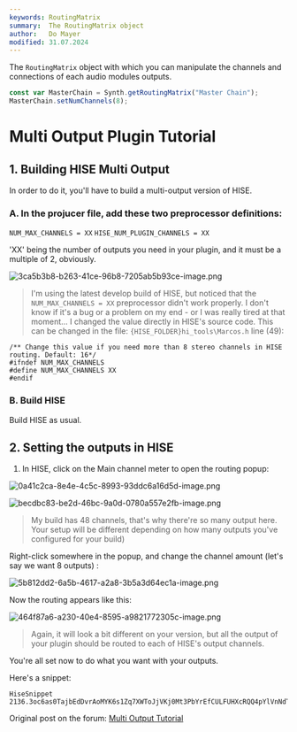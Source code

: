 ```yaml
---
keywords: RoutingMatrix
summary:  The RoutingMatrix object
author:   Do Mayer
modified: 31.07.2024
---
```

The `RoutingMatrix` object with which you can manipulate the channels and connections of each audio modules outputs.  


```javascript
const var MasterChain = Synth.getRoutingMatrix("Master Chain");
MasterChain.setNumChannels(8);

```

# **Multi Output Plugin Tutorial**

## **1. Building HISE Multi Output**

In order to do it, you'll have to build a multi-output version of HISE.

### A. In the projucer file, add these two preprocessor definitions:

```NUM_MAX_CHANNELS = XX```
```HISE_NUM_PLUGIN_CHANNELS = XX```

'XX' being the number of outputs you need in your plugin, and it must be a multiple of 2, obviously.

![3ca5b3b8-b263-41ce-96b8-7205ab5b93ce-image.png](/assets/uploads/files/1736237953796-3ca5b3b8-b263-41ce-96b8-7205ab5b93ce-image.png) 

> I'm using the latest develop build of HISE, but noticed that the ```NUM_MAX_CHANNELS = XX``` preprocessor didn't work properly. I don't know if it's a bug or a problem on my end - or I was really tired at that moment...
I changed the value directly in HISE's source code.
This can be changed in the file: ```{HISE_FOLDER}hi_tools\Marcos.h``` line (49):
```
/** Change this value if you need more than 8 stereo channels in HISE routing. Default: 16*/
#ifndef NUM_MAX_CHANNELS
#define NUM_MAX_CHANNELS XX
#endif
```

### B. Build HISE

Build HISE as usual.

## **2. Setting the outputs in HISE**

1. In HISE, click on the Main channel meter to open the routing popup: 

![0a41c2ca-8e4e-4c5c-8993-93ddc6a16d5d-image.png](/assets/uploads/files/1736238706068-0a41c2ca-8e4e-4c5c-8993-93ddc6a16d5d-image.png) 

![becdbc83-be2d-46bc-9a0d-0780a557e2fb-image.png](/assets/uploads/files/1736238745099-becdbc83-be2d-46bc-9a0d-0780a557e2fb-image.png) 

> My build has 48 channels, that's why there're so many output here. Your setup will be different depending on how many outputs you've configured for your build)

Right-click somewhere in the popup, and change the channel amount (let's say we want 8 outputs) : 

![5b812dd2-6a5b-4617-a2a8-3b5a3d64ec1a-image.png](/assets/uploads/files/1736238916802-5b812dd2-6a5b-4617-a2a8-3b5a3d64ec1a-image.png) 

Now the routing appears like this:

![464f87a6-a230-40e4-8595-a9821772305c-image.png](/assets/uploads/files/1736238972422-464f87a6-a230-40e4-8595-a9821772305c-image.png) 

> Again, it will look a bit different on your version, but all the output of your plugin should be routed to each of HISE's output channels.

You're all set now to do what you want with your outputs.

Here's a snippet:
```
HiseSnippet 2136.3oc6as0TajbEdDvrAoMYK6s1Zq7XWToJjVKj0Mt3PbYrEfCULFUHXcRQQ4pYlVnNdT2S5oG.U65Gxur7WH+T1WySImSOijFIKqEDdcXoF8.ntO849oO8W2EzTIcXAARkUlbG0ymYk42Z2pmP2oQGJWXs21VYJXePn1OTS5xDgADovqGosTQzcXDWoSHLslp4Rg0K54SCBXtVYxL+KQ1yjcAKyme5Yuf5QENrgSYY88RtC6U7tb8vYat0eg64sK0kcDuahUWeq8bjhFROYHXpyaW1xm57N54rWSwkMms0elFzwJy2YSqUys8ZqswSbcpuZkmzlttqyY0dxpL2p0qwdBy0c8Ztm0tsUluXGWtVpZAVOKvJyBuP51qUG4khHE787.9YdLbPEqVflildWomK5h3rVM5v8ba1OFFXYkYwlCinyGEQ+F684t7AyOLx9.CAxPNRF.yL2nl27iXdURZdkSXdSvjxjvjVHxjdncKGE2WOjBZOeo8dBMS0lB4ojlRzZsl6+rn8ieL4nN7.Rff66yzD3qmQgkAkEjFcT7.szuyxAjk2OzSyAWUHXdjiXA5kI9J4em4nKRnWP4dTv3IbgoLBjH6s5Pva4TOhh4KykqgDrEgtTW56X6pfACrs7aTtbQR0xkKrY1b4.K5kfgfhQwZyTLnJCpRaSXTmNjkgpFMDuYpkQk0CJeH9dgmCeOuoNuHIf102ioJRFrzhDl1oToREPguyELUORfLT3R5JcCAqFjB4Rp.TpjnjgZFg4EbYGP24.YDnImq7azWX6S0J9UjmRNwnuRmyzGB7vEmGQI+RsfkQdC8BF3H.CTHLTYoBEykM5yMfspyFa0lM1puTgS2LWrKevwG073id6qOdevU2XSSdYWXqLgJHTkh1ibIW2gPgYvTU.jKYRhSTAR.LGUCqiMr1.EvaXKCqOLfAzgJs3pEYx1QNfDOCZEDfqeOMnEOrBRGpDQL8GIHEWplF0FC8Kn.AxGm.UQUNsH4jpEI0veWuHYU72qUjr9oCcsIvK5YQSErMCxydA4K.qmK7vvT6PgC1PbhKK2OjKqmDL63XPi9g.vh.clEZslmCCJuIgS9SIhqOtJLyidTgbY+ALYEICvfLbx+NvIfe7nJnLxlcTYWxOLnSdbsfUl884xFGfFcUal68ersSX+dy9ILnGkrtbXto+t.jonMWPGfj6XBhijWPU3dinPx9l7GX682oCEcMjc8kBXP9kfudl7ExqLaEHS4yzYu5si8Z2N1i1hfoTSfCJfG08KPvxAjVo.T.BsR50HtjNuTfKZmqfrjfFWHEuFLO1ms7KE.6K2SzTwfQKUjnUgrBlr43EjSQh4c5a9Eg7jGHggUpbgKCagMpwWxL8AsGxIZUCpKw8nOMRTqTAHjKKTaY1RF0O.9RHdxgFaCvbdGg21TA8pGeXe1GzdfcEbxRPoA6bBcvisvhGzWi73S6qCrd97npQnrSvLtt4HASmGlGLCn2QZoGF.85Lzedy8FFuflGnDGoWXIpqaiAxMOGNG.DkxAx.P3.1EBS3BG3wEFTQlYKfl1X6rGrcNar6bB+znX7XmcbhINe535s3GzX5jnv1offvLQTz3Prn.Cx8OLtxiphEhNvw1XLA5OyTJoJWVd678sjxfk7TRapGrle7G6GuOoxvoiaC8Q8or2.+fG0U584RTm9ZolcfHpcIPgLNo1smHs3hY377IRFAUplFi4EgcOCQ.LbK.tP.3znnwr+3nwRBVzIp6PhEhEDb8A9LwGCBoUbKE.41BwVErTsA21Chws0u+hE2EgsMnWokwrSh615FJhpiKBqstohn13hXwarHpOtHdvVVGu21P8NhmMN.AAMelRyw7QlsYW.2lHBcaV6sYAuCPhZhfw8l.79WyX3UCU6eaqdIGzkBzryfi4ZV2.DHckUplq1J0ys5Jqka8U1.Se2PMVMgF2R94Pi0R5i89bnw5IzX4+4LnwO7NLvsmvd2HRzjWoBu3YLgwuSJdCBQ.W2K4FjOY2y55ZhOztIW6zYx13bSvFgR9eIrw3am96r2ocanW7PCbA6c+q+xbUzjp+qhT+WZi2rvbqCix+V6Iccno7zB+6q6SK3eseZgCbzf5ORQEA9xfjsS+WsXc4GAU9AI01wAvMTY+iCwrYx4aHopIR5md1tfSNQdZQAj4lxhm2E.nnGoLX9o8hEUlwWrXg6buXwuB1rOxipjsuM1hiOkvNhKXdvQSFa7qgyhZSC8z8mczZ48kBoeGof6jLQeHCvKc94LURaehNzy0Z3lBCm4a15P.eKMYQ6eXqWAEaTEDmXyXrnxM9AllX952aGYtDbCH4WuMom+dcS5QRmKN3QgMk1uru5+p3IH3LSq8rk01LO5HAp2vcgl8I..LgF36A6VT5lROpZ7v77epJaW3ZWKftzc65UrMCDluqajlT+cai7A1Mo++JYOx6L.XhecX2VlmVn+Szg3jmCQVDMtLN1fZfIbMC9uvmXhUvwYhIVoOwOK5XFg4U8NBLOzcRg4kBy61.yqZJLuTXd2uf4UMElWJLuTXd2ig4M2zzw7epf4U6txq48rTXdov7tcv7pkByKEl28KXd0Rg4kByKEl28XXdKLMcX+oBlW86Jul2Vov7Rg4c6f4UOElWJLu6Wv7pmByKElWJLu6wv79hooieyOmNd3D0wh2J+HlX0ju0X0wHVK4aMVaLh0SBes9XDWMI70UGi3ZIiHqMFw0SFQVePDoK0QIeqSze5xl+49Ly.UBBy+0gYs2GGS9f+rqsr5BHtdqiynh5CXr5rxXsYkw5yJiqNqLt1rx35yJia7yyHBH94gZY2ntEVV62bGyec4Yxri.+uOyz3v5+wGeMh2
```

Original post on the forum: [Multi Output Tutorial](https://forum.hise.audio/topic/11553/multi-output-tutorial)
